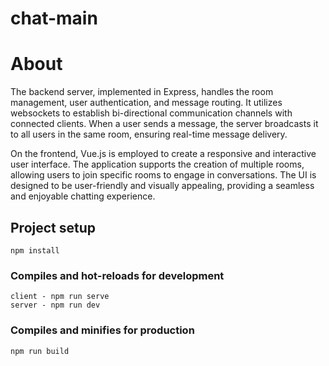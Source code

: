 # chat-main

# About
The backend server, implemented in Express, handles the room management, user authentication, and message routing. It utilizes websockets to establish bi-directional communication channels with connected clients. When a user sends a message, the server broadcasts it to all users in the same room, ensuring real-time message delivery.

On the frontend, Vue.js is employed to create a responsive and interactive user interface. The application supports the creation of multiple rooms, allowing users to join specific rooms to engage in conversations. The UI is designed to be user-friendly and visually appealing, providing a seamless and enjoyable chatting experience.

## Project setup
```
npm install
```

### Compiles and hot-reloads for development
```
client - npm run serve
server - npm run dev

```
### Compiles and minifies for production
```
npm run build
```
